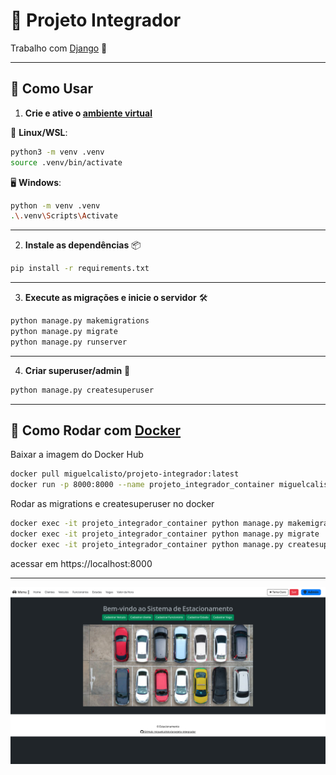 # 🤖 Projeto Integrador

Trabalho com [Django](https://www.djangoproject.com/) 🐍

---

## 🚀 Como Usar

1. **Crie e ative o [ambiente virtual](https://docs.python.org/pt-br/3/library/venv.html)** 

🐧  **Linux/WSL**:

```bash
python3 -m venv .venv
source .venv/bin/activate
```

🖥️ **Windows**:

```bash
python -m venv .venv
.\.venv\Scripts\Activate
```

---

2. **Instale as dependências** 📦

```bash
pip install -r requirements.txt 
```

---

3. **Execute as migrações e inicie o servidor** 🛠️

```bash
python manage.py makemigrations
python manage.py migrate
python manage.py runserver
```

---

4. **Criar superuser/admin** 👤

```bash
python manage.py createsuperuser
```

---

## 🐳 Como Rodar com [Docker](https://www.docker.com/)

Baixar a imagem do Docker Hub

```bash
docker pull miguelcalisto/projeto-integrador:latest
docker run -p 8000:8000 --name projeto_integrador_container miguelcalisto/projeto-integrador
```
Rodar as migrations e createsuperuser no docker
```bash
docker exec -it projeto_integrador_container python manage.py makemigrations
docker exec -it projeto_integrador_container python manage.py migrate
docker exec -it projeto_integrador_container python manage.py createsuperuser
```
acessar em https://localhost:8000

---

![print](assets/print01.png)

